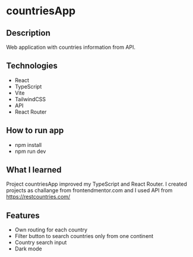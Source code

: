 # countriesApp

## Description

Web application with countries information from API.

## Technologies
- React
- TypeScript
- Vite
- TailwindCSS
- API
- React Router

## How to run app
- npm install
- npm run dev

## What I learned

Project countriesApp improved my TypeScript and React Router. I created projects as challange from frontendmentor.com and I used API from https://restcountries.com/


## Features
- Own routing for each country
- Filter button to search countries only from one continent
- Country search input
- Dark mode
